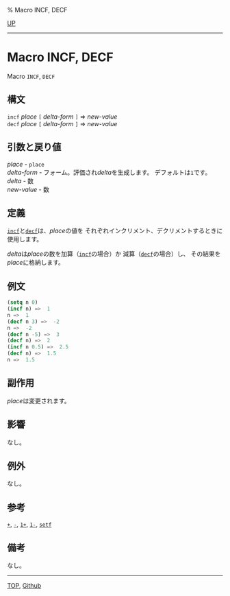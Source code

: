 % Macro INCF, DECF

[UP](12.2.html)  

---

# Macro **INCF, DECF**


Macro `INCF`, `DECF`


## 構文

`incf` *place* `[` *delta-form* `]` => *new-value*  
`decf` *place* `[` *delta-form* `]` => *new-value*


## 引数と戻り値

*place* - `place`  
*delta-form* - フォーム。評価され*delta*を生成します。
デフォルトは`1`です。  
*delta* - 数  
*new-value* - 数


## 定義

[`incf`](12.2.incf.html)と[`decf`](12.2.incf.html)は、*place*の値を
それぞれインクリメント、デクリメントするときに使用します。

*delta*は*place*の数を加算（[`incf`](12.2.incf.html)の場合）か
減算（[`decf`](12.2.incf.html)の場合）し、
その結果を*place*に格納します。


## 例文

```lisp
(setq n 0)
(incf n) =>  1      
n =>  1
(decf n 3) =>  -2   
n =>  -2
(decf n -5) =>  3      
(decf n) =>  2      
(incf n 0.5) =>  2.5
(decf n) =>  1.5
n =>  1.5
```


## 副作用

*place*は変更されます。


## 影響

なし。


## 例外

なし。


## 参考

[`+`](12.2.number-plus.html),
[`-`](12.2.number-minus.html),
[`1+`](12.2.one-plus.html),
[`1-`](12.2.one-plus.html),
[`setf`](5.3.setf.html)


## 備考

なし。


---
[TOP](index.html),  [Github](https://github.com/nptcl/npt-japanese)

